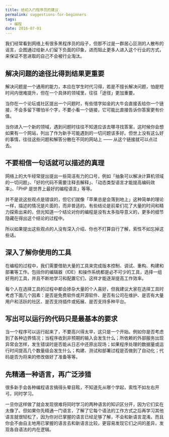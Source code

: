 ```yaml
---
title: 给初入门程序员的建议
permalink: suggestions-for-beginners
tags:
  - 编程
date: 2016-07-01
---
```


我们经常看到网络上有很多黑程序员的段子，但那不过是一群居心叵测的人散布的谣言，企图通过给新人们留下负面的印象，进而阻止更多人进入这个行业的方式，来保证不思进取的自己不会被行业淘汰。

## 解决问题的途径比得到结果更重要

解决问题是一个通用的能力，本应在学生时代习得，若是不擅长解决问题，怕是短时间内很难提升，但在一个具体的领域里，往往「途径」更加重要。

当你在一个论坛或社区提出一个问题时，有些惜字如金的大牛会直接丢给你一个链接，不会多留下哪怕半个字，不要小看一个链接，它可能比直接告诉你答案更有价值。

当你进入一个新的领域，遇到问题时往往不知道应该去哪寻找答案，这时候你会想如果有一个网站，列出了作为新手可能遇到的一切问题该多好。但世上没有这么好的事情，往往这些问题和解答分散在不同的网站上 —— 从这个链接就可以点过去。

## 不要相信一句话就可以描述的真理

网络上的大牛经常提出提出一些简洁有力的口号，例如「抽象可以解决计算机领域的一切问题」、「好的代码不需要注释去解释」、「动态类型语言才能提高编码效率」、「PHP 是世界上最好的编程语言」等等。

并不是说这些观点是错误的，但它们就像「苹果总是会落到地上」这种简单的理论一样，描述的情况是片面的，而非普适的。有些结论是前辈们花了大量的时间和精力探索出来的，但光知道一个结论对你的编程是没有太多指导意义的，更多的细节隐藏在得出这个结论的过程中。

所以如果提出这些观点的人没有深入介绍、你也不打算自行了解，索性不如忘掉这些话。

## 深入了解你使用的工具

在编程的过程中，我们需要借助大量的工具来完成版本控制、调试、重构、构建和部署等工作。包括你的编辑器（IDE）和操作系统都是必不可少的工具，选择一组好用的工具，并且不断地学习和配置它们，这样才能逐渐提高工作效率。

每个人在选择工具的过程中都会掺杂大量的个人喜好，但我建议大家在选择工具时考虑下面几个因素：是否是免费软件或开源软件、是否有公司在维护、是否有大量用户和活跃的社区、是否支持插件或拓展、是否支持多种平台。

## 写出可以运行的代码只是最基本的要求

当一个程序可以运行起来了，不要高兴得太早，这只是一个开始。例如你是否考虑到了各种边界情况；当程序收到非预期的输入会发生什么；所依赖的外部服务出现异常会怎样，发生错误时是否能从日志中还原出现场；如果程序处理的数据量或运行时间提高几个数量级会发生什么；构建、测试和部署过程是否做到了自动化；代码是否为将来的修改做好了准备等等。

## 先精通一种语言，再广泛涉猎

很多新手会各种编程语言搞得头晕目眩，不知道先从哪个学起，索性不如左右开弓，同时学习。

一旦你这样做了就会发现很难将同时学习的两种语言的知识区分开，因为它们实在太像了。但如果你先精通一门语言，了解了它每个语法的工作方式之后再学习其他语言就很轻松了，因为你对已掌握的语言已经足够了解，不会和新语言混淆。而且你会不由自主地用已掌握的语言去和新语言比较，更容易发现它们之间的差异，发现各自语法的内在逻辑。
